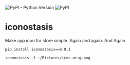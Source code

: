 ![PyPI - Python Version](https://img.shields.io/pypi/pyversions/iconostasis)
![PyPI](https://img.shields.io/pypi/v/iconostasis)

# iconostasis
Make app icon for store simple. Again and again. And Again


```pip install iconostasis==0.0.1```

```iconostasis -f ~/Pictures/icon_orig.png```
